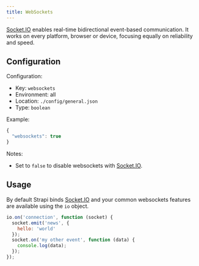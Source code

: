 ```yaml
---
title: WebSockets
---
```


[Socket.IO](http://socket.io/) enables real-time bidirectional event-based communication. It works on every platform, browser or device, focusing equally on reliability and speed.

## Configuration

Configuration:

- Key: `websockets`
- Environment: all
- Location: `./config/general.json`
- Type: `boolean`

Example:

```js
{
  "websockets": true
}
```

Notes:

- Set to `false` to disable websockets with [Socket.IO](http://socket.io/).

## Usage

By default Strapi binds [Socket.IO](http://socket.io/) and your common websockets features are available using the `io` object.

```js
io.on('connection', function (socket) {
  socket.emit('news', {
    hello: 'world'
  });
  socket.on('my other event', function (data) {
    console.log(data);
  });
});
```
